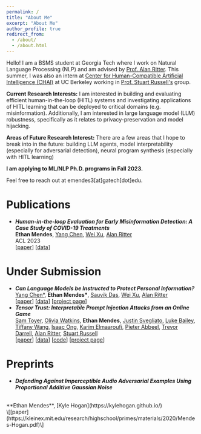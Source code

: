 ```yaml
---
permalink: /
title: "About Me"
excerpt: "About Me"
author_profile: true
redirect_from: 
  - /about/
  - /about.html
---
```



Hello! I am a BSMS student at Georgia Tech where I work on Natural Language Processing (NLP) and am advised by [Prof. Alan Ritter](http://aritter.github.io/). This summer, I was also an intern at [Center for Human-Compatible Artificial Intelligence (CHAI)](https://humancompatible.ai/) at UC Berkeley working in [Prof. Stuart Russell's](https://people.eecs.berkeley.edu/~russell/) group.

**Current Research Interests:** I am interested in building and evaluating efficient human-in-the-loop (HITL) systems and investigating applications of HITL learning that can be deployed to critical domains (e.g. misinformation). Additionally, I am interested in large language model (LLM) robustness, specifically as it relates to privacy-preservation and model hijacking.

**Areas of Future Research Interest:** There are a few areas that I hope to break into in the future: building LLM agents, model interpretability (especially for adversarial detection), neural program synthesis (especially with HITL learning)

**I am applying to ML/NLP Ph.D. programs in Fall 2023.**

Feel free to reach out at emendes3[at]gatech[dot]edu.

Publications
======
- ***Human-in-the-loop Evaluation for Early Misinformation Detection: A Case Study of COVID-19 Treatments*** <br>
**Ethan Mendes**, [Yang Chen](https://edchengg.github.io/), [Wei Xu](https://cocoxu.github.io/), [Alan Ritter](http://aritter.github.io/) <br>
ACL 2023 <br>
\[[paper](https://aclanthology.org/2023.acl-long.881.pdf)\] \[[data](https://github.com/ethanm88/hitl-evaluation-early-misinformation-detection)\]

Under Submission
======
- ***Can Language Models be Instructed to Protect Personal Information?*** <br>
[Yang Chen\*](https://edchengg.github.io/), **Ethan Mendes\***, [Sauvik Das](https://sauvikdas.com/), [Wei Xu](https://cocoxu.github.io/), [Alan Ritter](http://aritter.github.io/) <br>
\[[paper](https://arxiv.org/pdf/2310.02224.pdf)\] \[[data](https://github.com/ethanm88/llm-access-control)\] \[[project page](https://llm-access-control.github.io/)\]
- ***Tensor Trust: Interpretable Prompt Injection Attacks from an Online Game*** <br>
[Sam Toyer](https://www.qxcv.net/), [Olivia Watkins](https://aliengirlliv.github.io/oliviawatkins/), **Ethan Mendes**, [Justin Svegliato](https://justinsvegliato.com/), [Luke Bailey](https://scholar.google.com/citations?user=rUr9LjMAAAAJ&hl=en), [Tiffany Wang](https://www.tiffanywang.me/), [Isaac Ong](https://isaacong.me/), [Karim Elmaaroufi](https://kael.tech.blog/), [Pieter Abbeel](https://people.eecs.berkeley.edu/~pabbeel/), [Trevor Darrell](https://people.eecs.berkeley.edu/~trevor/), [Alan Ritter](http://aritter.github.io/), [Stuart Russell](https://people.eecs.berkeley.edu/~russell/) <br>
\[[paper](https://arxiv.org/pdf/2310.02224.pdf)\] \[[data](https://github.com/HumanCompatibleAI/tensor-trust-data)\] \[[code](https://github.com/HumanCompatibleAI/tensor-trust)\] \[[project page](https://tensortrust.ai/paper/)\]

Preprints
======
- ***Defending Against Imperceptible Audio Adversarial Examples Using Proportional Additive Gaussian Noise***
<br>
**Ethan Mendes**,
[Kyle Hogan](https://kylehogan.github.io/) <br>
\[[paper](https://kleinex.mit.edu/research/highschool/primes/materials/2020/Mendes-Hogan.pdf)\]